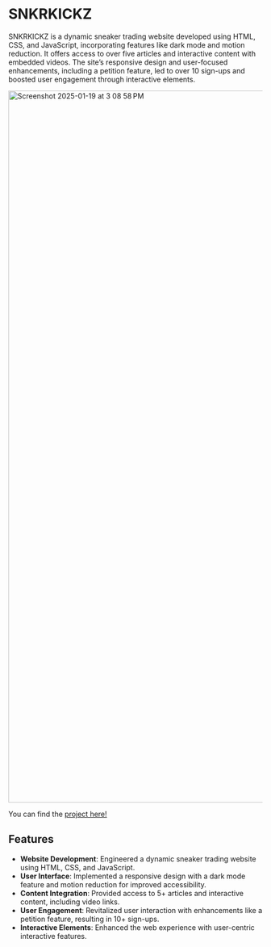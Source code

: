 # SNKRKICKZ

SNKRKICKZ is a dynamic sneaker trading website developed using HTML, CSS, and JavaScript, incorporating features like dark mode and motion reduction. It offers access to over five articles and interactive content with embedded videos. The site’s responsive design and user-focused enhancements, including a petition feature, led to over 10 sign-ups and boosted user engagement through interactive elements.

<img width="1411" alt="Screenshot 2025-01-19 at 3 08 58 PM" src="https://github.com/user-attachments/assets   72d990b0-62a6-48a4-810c-b1a8feed685e">

You can find the [project here!](https://snkrkickz.vercel.app)

## Features

- **Website Development**: Engineered a dynamic sneaker trading website using HTML, CSS, and JavaScript.
- **User Interface**: Implemented a responsive design with a dark mode feature and motion reduction for improved accessibility.
- **Content Integration**: Provided access to 5+ articles and interactive content, including video links.
- **User Engagement**: Revitalized user interaction with enhancements like a petition feature, resulting in 10+ sign-ups.
- **Interactive Elements**: Enhanced the web experience with user-centric interactive features.
